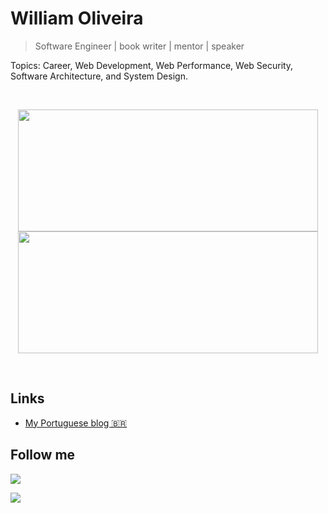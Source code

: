 # William Oliveira

> Software Engineer | book writer | mentor | speaker

Topics: Career, Web Development, Web Performance, Web Security, Software Architecture, and System Design.

<br/>
<p align="center">
  <img width="480px" height="195px" src="https://github-readme-stats.vercel.app/api?username=woliveiras&show_icons=true" />  
  <img width="480px" height="195px" src="https://github-readme-stats.vercel.app/api/top-langs/?username=woliveiras&hide=html&layout=compact&theme=buefy" />
<p/>
<br/>

## Links

- [My Portuguese blog 🇧🇷](http://woliveiras.com.br)

## Follow me 

<a href="https://www.linkedin.com/in/william-oliveira/" target="_blank"><img src="https://img.shields.io/badge/-LinkedIn-%230077B5?style=for-the-badge&logo=linkedin&logoColor=white&color=1d9bf0" target="_blank"></a> 

<a rel="me" href="https://bsky.app/profile/1ilhas.bsky.social" target="_blank"><img src="https://img.shields.io/badge/-Bluesky-%230077B5?style=for-the-badge&logo=bluesky&logoColor=white&color=1d9bf0" target="_blank"></a> 

<!-- 

## Depoimentos 💓

### O que dizer desse cara que eu mal conheço e já admiro pacas?

Um cara bacana, compromissado, consciente, tem gatos fofos, mora na ZS, tudo de bom.

> Não precisa aceitar esse PR hahahah

[@Ju Amoasei](https://github.com/JulianaAmoasei)

-->
